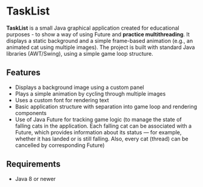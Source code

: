 # TaskList

**TaskList** is a small Java graphical application created for educational purposes - to show a way of using Future and **practice multithreading**. It displays a static background and a simple frame-based animation (e.g., an animated cat using multiple images). The project is built with standard Java libraries (AWT/Swing), using a simple game loop structure.

## Features

- Displays a background image using a custom panel
- Plays a simple animation by cycling through multiple images
- Uses a custom font for rendering text
- Basic application structure with separation into game loop and rendering components
- Use of Java Future for tracking game logic (to manage the state of falling cats in the application. Each falling cat can be associated with a Future, which provides information about its status — for example, whether it has landed or is still falling. Also, every cat (thread) can be cancelled by corresponding Future)

## Requirements

- Java 8 or newer
